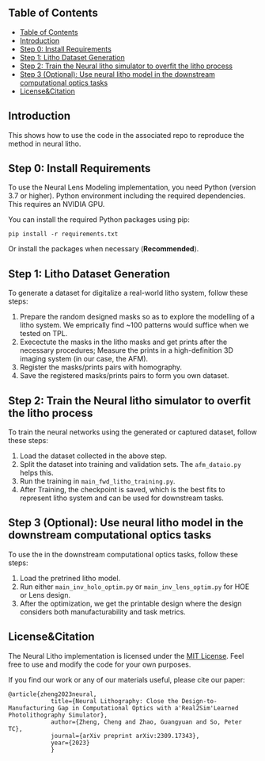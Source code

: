 <!-- #### To use the code.


Premeir: we understand the litho modelling.  -->


## Table of Contents

- [Table of Contents](#table-of-contents)
- [Introduction](#introduction)
- [Step 0: Install Requirements](#step-0-install-requirements)
- [Step 1: Litho Dataset Generation](#step-1-litho-dataset-generation)
- [Step 2: Train the Neural litho simulator to overfit the litho process](#step-2-train-the-neural-litho-simulator-to-overfit-the-litho-process)
- [Step 3 (Optional): Use neural litho model in the downstream computational optics tasks](#step-3-optional-use-neural-litho-model-in-the-downstream-computational-optics-tasks)
- [License\&Citation](#licensecitation)

## Introduction

This shows how to use the code in the associated repo to reproduce the method in neural litho. 

## Step 0: Install Requirements
To use the Neural Lens Modeling implementation, you need Python (version 3.7 or higher). Python environment including the required dependencies. This requires an NVIDIA GPU.

You can install the required Python packages using pip:

```
pip install -r requirements.txt
```

Or  install the packages when necessary (**Recommended**).

## Step 1: Litho Dataset Generation

To generate a dataset for digitalize a real-world litho system, follow these steps:

1. Prepare the random designed masks so as to explore the modelling of a litho system. We emprically find ~100 patterns would suffice when we tested on TPL.
2. Execectute the masks in the litho masks and get prints after the necessary procedures; Measure the prints in a high-definition 3D imaging system (in our case, the AFM).
3. Register the masks/prints pairs with homography. 
4. Save the registered masks/prints pairs to form you own dataset.



## Step 2: Train the Neural litho simulator to overfit the litho process 

To train the neural networks using the generated or captured dataset, follow these steps:

1. Load the dataset collected in the above step.
2. Split the dataset into training and validation sets. The `afm_dataio.py` helps this.  
3. Run the training in `main_fwd_litho_training.py`.
4. After Training, the checkpoint is saved, which is the best fits to represent litho system and can be used for downstream tasks.


## Step 3 (Optional): Use neural litho model in the downstream computational optics tasks 

To use the in the downstream computational optics tasks, follow these steps:

1. Load the pretrined litho model.
2. Run either `main_inv_holo_optim.py` or `main_inv_lens_optim.py` for HOE or Lens design.
3. After the optimization, we get the printable design where the design considers both manufacturability and task metrics.


## License&Citation

The Neural Litho implementation is licensed under the [MIT License](LICENSE). Feel free to use and modify the code for your own purposes. 

If you find our work or any of our materials useful, please cite our paper:
```
@article{zheng2023neural,
            title={Neural Lithography: Close the Design-to-Manufacturing Gap in Computational Optics with a'Real2Sim'Learned Photolithography Simulator},
            author={Zheng, Cheng and Zhao, Guangyuan and So, Peter TC},
            journal={arXiv preprint arXiv:2309.17343},
            year={2023}
            }
```